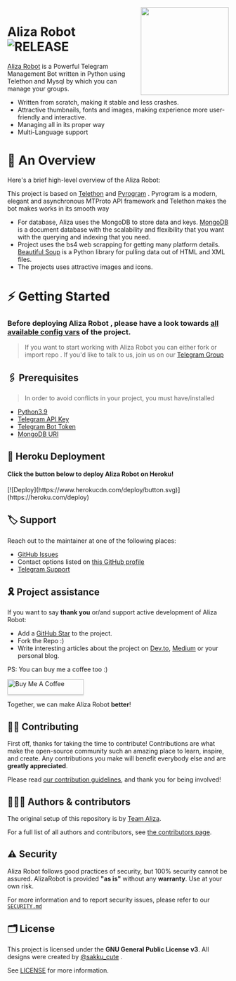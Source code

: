 <img src="https://telegra.ph/file/" align="right" width="200" height="200"/>

# Aliza Robot <img src="https://img.shields.io/github/v/release/deepaiimss/AlizaRobot?color=black&logo=github&logoColor=black&style=social" alt="RELEASE">

[Aliza Robot](https://github.com/deepaiimss/AlizaRobot) is a Powerful Telegram Management Bot written in Python using Telethon and Mysql by which you can manage your groups.

* Written from scratch, making it stable and less crashes.
* Attractive thumbnails, fonts and images,  making experience more user-friendly and interactive.
* Managing all in its proper way
* Multi-Language support


# 🔗 An Overview

Here's a brief high-level overview of the Aliza Robot:

This project is based on [Telethon](https://github.com/LonamiWebs/Telethon) and [Pyrogram](https://github.com/pyrogram) . Pyrogram is a modern, elegant and asynchronous MTProto API framework and Telethon makes the bot makes works in its smooth way

* For database, Aliza uses the MongoDB to store data and keys. [MongoDB](https://www.mongodb.com/) is a document database with the scalability and flexibility that you want with the querying and indexing that you need.
* Project uses the bs4 web scrapping for getting many platform details. [Beautiful Soup](https://www.crummy.com/software/BeautifulSoup/bs4/doc/) is a Python library for pulling data out of HTML and XML files.
* The projects uses attractive images and icons.


# ⚡️ Getting Started

### Before deploying Aliza Robot , please have a look towards [all available config vars](../config/README.md) of the project.

> If you want to start working with Aliza Robot you can either fork or import repo .
> If you'd like to talk to us, join us on our [Telegram Group](https://t.me/Aliza_support)


## 🖇 Prerequisites

> In order to avoid conflicts in your project, you must have/installed

- [Python3.9](https://www.python.org/downloads/release/python-390/)
- [Telegram API Key](https://my.telegram.org)
- [Telegram Bot Token](https://t.me/botfather)
- [MongoDB URI](https://www.mongodb.com/)



## 🚀 Heroku Deployment

<h4>Click the button below to deploy Aliza Robot on Heroku!</h4>    
[![Deploy](https://www.herokucdn.com/deploy/button.svg)](https://heroku.com/deploy)


## 🏷 Support

Reach out to the maintainer at one of the following places:

- [GitHub Issues](https://github.com/deepaiimss/AlizaRobot/issues/new?assignees=&labels=question&template=SUPPORT_QUESTION.md&title=support%3A+)
- Contact options listed on [this GitHub profile](https://github.com/deepaiimss)
- [Telegram Support](https://t.me/Aliza_support)

## 🎗 Project assistance

If you want to say **thank you** or/and support active development of Aliza Robot:

- Add a [GitHub Star](https://github.com/deepaiimss/AlizaRobot) to the project.
- Fork the Repo :)
- Write interesting articles about the project on [Dev.to](https://dev.to/), [Medium](https://medium.com/) or your personal blog.

PS: You can buy me a coffee too :)
<p><a href="https://www.buymeacoffee.com/deepaiims" target="_blank"><img src="https://www.buymeacoffee.com/assets/img/custom_images/orange_img.png" alt="Buy Me A Coffee" style="height: 35px !important;width: 174px !important;box-shadow: 0px 3px 2px 0px rgba(190, 190, 190, 0.5) !important;-webkit-box-shadow: 0px 3px 2px 0px rgba(190, 190, 190, 0.5) !important;" ></a></p>

Together, we can make Aliza Robot **better**!

## ✍🏻 Contributing

First off, thanks for taking the time to contribute! Contributions are what make the open-source community such an amazing place to learn, inspire, and create. Any contributions you make will benefit everybody else and are **greatly appreciated**.

Please read [our contribution guidelines](CONTRIBUTING.md), and thank you for being involved!

## 👨🏻‍💻 Authors & contributors

The original setup of this repository is by [Team Aliza](https://github.com/Team_Aliza).

For a full list of all authors and contributors, see [the contributors page](https://github.com/deepaiimss/AlizaRobot/contributors).

## ⚠️ Security

Aliza Robot follows good practices of security, but 100% security cannot be assured. AlizaRobot is provided **"as is"** without any **warranty**. Use at your own risk.

For more information and to report security issues, please refer to our [`SECURITY.md`](SECURITY.md)


## 🗂 License

This project is licensed under the **GNU General Public License v3**. All designs were created by [@sakku_cute](https://github.com/deepaiimss) .

See [LICENSE](../LICENSE) for more information.




